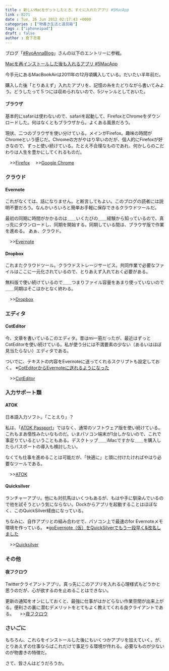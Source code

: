 ```yaml
---
title : 新しいMacをゲットしたとき、すぐに入れたアプリ #5MacApp
link : 8271
date : Tue, 26 Jun 2012 02:17:43 +0000
categories : ["物書き生活と道具箱"]
tags : ["iphoneipad"]
draft : false
author : 倉下忠憲
---
```


ブログ「<a href="http://d.hatena.ne.jp/RyoAnna/">#RyoAnnaBlog</a>」さんの以下のエントリーに参戦。

<a href="http://d.hatena.ne.jp/RyoAnna/20120626/1340636770">Macを再インストールした後も入れるアプリ #5MacApp</a>

今手元にあるMacBookAirは2011年の12月頃購入している。だいたい半年前だ。

購入した後「とりあえず」入れたアプリを、記憶の糸をたどりながら書いてみよう。どうしたって５つには収められないので、5ジャンルとしておいた。

<h4>ブラウザ</h4>
基本的にsafariは使わないので、safariを起動して、FirefoxとChromeをダウンロードした。何はなくともブラウザから。よくある風景だろう。
 
現状、二つのブラウザを使い分けている。メインがFirefox。趣味の時間がChromeという感じだ。Chromeの方がやはり早いのだが、個人的にFirefoxが好きなので、ずっと使い続けている。たとえ不合理なものであれ、何かしらのこだわりは人生を豊かにしてくれるものだ。

　>><a href="http://mozilla.jp/firefox/">Firefox</a>
　>><a href="http://www.google.co.jp/chrome/intl/ja/landing_ff.html">Google Chrome</a>
　
<h3>クラウド</h3>
<h4>Evernote</h4>
これがなくては、話になりません。と断言してもよい。このブログの読者には説明不要だろう。なんかいろいろと簡単お手軽に保存できるクラウドツールだ。

最初の同期に時間がかかるのは＿＿いくたびの＿＿経験から知っているので、真っ先にダウンロードし、同期を開始する。同期している間は、ブラウザ版で作業を進める。
あぁ、クラウド。

　>><a href="http://evernote.com/intl/jp/">Evernote</a>
<h4>Dropbox</h4>
これまたクラウドツール。クラウドストレージサービス。共同作業で必要なファイルはここに一元化されているので、とりあえず入れておく必要がある。

無料版で使い続けているので＿＿つまりファイル容量をあまり使っていないので＿＿同期はそこはかとなく終わる。

　>><a href="https://www.dropbox.com/">Dropbox</a>

<h3>エディタ</h3>
<h4>CotEditor</h4>
今、文章を書いているこのエディタ。昔はmi一筋だったが、最近はずっとCotEditorを使い続けている。私が使う分には不満要素の少ない（あるいはほぼ見当たらない）エディタである。

ついでに、テキストの内容をEvernoteに送ってくれるスクリプトも設定しておく。
※<a href="https://rashita.net/blog/?p=5519">CotEditorからEvernoteに送れるようになった</a>

　>><a href="http://sourceforge.jp/projects/coteditor/">CotEditor</a>
<h3>入力サポート類</h3>
<h4>ATOK</h4>
日本語入力ソフト。「ことえり」？

私は、「<a href="http://www.justsystems.com/jp/products/atok_passport/?w=atokwebcom">ATOK Passport</a>」ではなく、通常のソフトウェア版を使い続けている。これもまあ惰性みたいなものだ。いまパソコン端末が1台しかないので、これで事足りているということもある。デスクトップ＿＿iMacですかな＿＿を購入したらパスポートの導入も検討したい。

なくても仕事を進めることは可能だが、「快適に」と頭に付けたければやはり必要なツールである。

　>><a href="http://www.atok.com/">ATOK</a>
<h4>Quicksilver</h4>
ランチャーアプリ。他にも対抗馬はいくつもあるが、もはや手に馴染んでいるので他を試そうという気にならない。Dockからアプリを起動することはほぼなく、このQuickSilver経由になっている。

ちなみに、自作アプリとの組み合わせで、パソコン上で最速のfor Evernoteメモ環境を作っている。
※<a href="https://rashita.net/blog/?p=6970">goEvernote（仮）をQuickSilverでもう一段早く&amp;改名しました</a>

　>><a href="http://qsapp.com/">Quicksilver</a>
<h3>その他</h3>
<h4>夜フクロウ</h4>
Twitterクライアントアプリ。真っ先にこのアプリを入れる心理様式もどうかと思うのだが、心が欲するのを止めることはできない。

更新の通知をオンにしておくと、最強に仕事がはかどらない作業空間が出来上がる。便利さの裏に潜むデメリットをとてもよく教えてくれる良クライアントである。
　>><a href="https://sites.google.com/site/yorufukurou/">夜フクロウ</a>
<h3>さいごに</h3>
もちろん、これらをインストールした後にもいくつかアプリを加えていく。が、とりあえずの仕事ならばこれだけで事足りる環境が作れる。必要なものが少ないのが物書きの特徴だ。

さて、皆さんはどうだろうか。